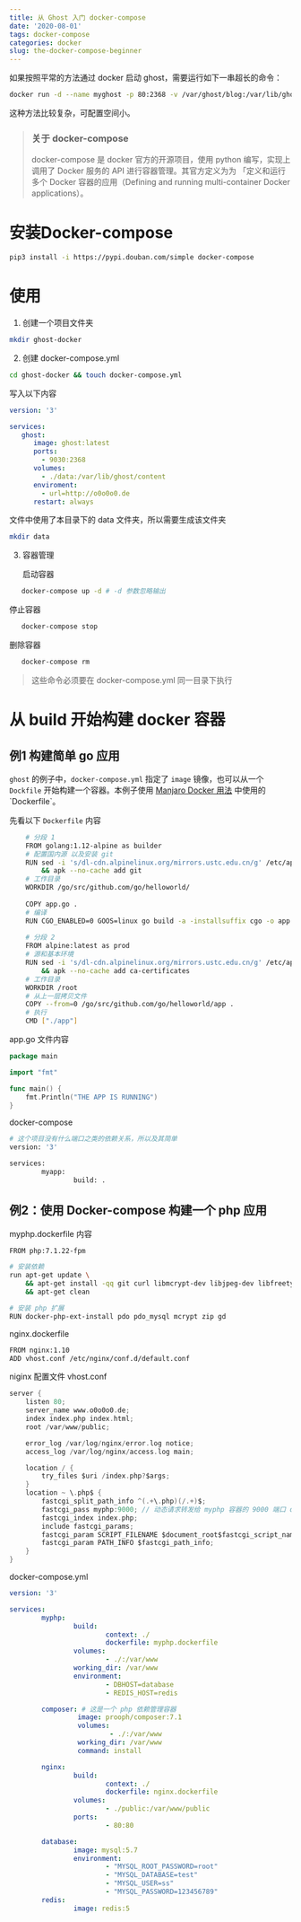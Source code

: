 ```yaml
---
title: 从 Ghost 入门 docker-compose
date: '2020-08-01'
tags: docker-compose
categories: docker
slug: the-docker-compose-beginner
---
```


如果按照平常的方法通过 docker 启动 ghost，需要运行如下一串超长的命令：

```bash
docker run -d --name myghost -p 80:2368 -v /var/ghost/blog:/var/lib/ghost/content ghost
```

这种方法比较复杂，可配置空间小。

> ### 关于 docker-compose
>
> docker-compose 是 docker 官方的开源项目，使用 python 编写，实现上调用了 Docker 服务的 API 进行容器管理。其官方定义为为 「定义和运行多个 Docker 容器的应用（Defining and running multi-container Docker applications）。
>

# 安装Docker-compose

```bash
pip3 install -i https://pypi.douban.com/simple docker-compose
```

# 使用

1. 创建一个项目文件夹

```bash
mkdir ghost-docker
```


2. 创建 docker-compose.yml

```bash
cd ghost-docker && touch docker-compose.yml
```
   写入以下内容

```yaml
version: '3'

services:
   ghost:
      image: ghost:latest
      ports:
        - 9030:2368
      volumes:
        - ./data:/var/lib/ghost/content
      enviroment:
        - url=http://o0o0o0.de
      restart: always
```

文件中使用了本目录下的 data 文件夹，所以需要生成该文件夹

```bash
mkdir data
```

3. 容器管理

   启动容器

```bash
   docker-compose up -d # -d 参数忽略输出
```

   停止容器

```bash
   docker-compose stop
```

   删除容器

```bash
   docker-compose rm
```

> 这些命令必须要在 docker-compose.yml 同一目录下执行  

# 从 build 开始构建 docker 容器

## 例1 构建简单 go 应用

`ghost` 的例子中，`docker-compose.yml` 指定了 `image` 镜像，也可以从一个 `Dockfile` 开始构建一个容器。本例子使用 [Manjaro Docker 用法]([https://blog.degen.run/note/2019/08/23/manjaro-docker/#dockerfile-%E5%A4%9A%E6%AE%B5%E6%9E%84%E5%BB%BA](https://blog.degen.run/note/2019/08/23/manjaro-docker/#dockerfile-多段构建)) 中使用的 `Dockerfile`。

先看以下 `Dockerfile` 内容

```bash
    # 分段 1
    FROM golang:1.12-alpine as builder
    # 配置国内源 以及安装 git
    RUN sed -i 's/dl-cdn.alpinelinux.org/mirrors.ustc.edu.cn/g' /etc/apk/repositories \
        && apk --no-cache add git
    # 工作目录
    WORKDIR /go/src/github.com/go/helloworld/
    
    COPY app.go .
    # 编译
    RUN CGO_ENABLED=0 GOOS=linux go build -a -installsuffix cgo -o app .
    
    # 分段 2
    FROM alpine:latest as prod
    # 源和基本环境
    RUN sed -i 's/dl-cdn.alpinelinux.org/mirrors.ustc.edu.cn/g' /etc/apk/repositories \
        && apk --no-cache add ca-certificates
    # 工作目录
    WORKDIR /root
    # 从上一层拷贝文件
    COPY --from=0 /go/src/github.com/go/helloworld/app .
    # 执行
    CMD ["./app"]
```

app.go 文件内容

```go
package main

import "fmt"

func main() {
    fmt.Println("THE APP IS RUNNING")
}
```

docker-compose

```bash
# 这个项目没有什么端口之类的依赖关系，所以及其简单
version: '3'

services:
        myapp:
                build: .
```

## 例2：使用 Docker-compose 构建一个 php 应用

myphp.dockerfile 内容

```bash
FROM php:7.1.22-fpm

# 安装依赖
run apt-get update \
	&& apt-get install -qq git curl libmcrypt-dev libjpeg-dev libfreetype6-dev libbz2-dev \
	&& apt-get clean

# 安装 php 扩展
RUN docker-php-ext-install pdo pdo_mysql mcrypt zip gd
```

nginx.dockerfile

```bash
FROM nginx:1.10
ADD vhost.conf /etc/nginx/conf.d/default.conf
```

niginx 配置文件 vhost.conf

```c
server {
    listen 80;
    server_name www.o0o0o0.de;
    index index.php index.html;
    root /var/www/public;

    error_log /var/log/nginx/error.log notice;
    access_log /var/log/nginx/access.log main;

    location / {
        try_files $uri /index.php?$args;
    }
    location ~ \.php$ {
        fastcgi_split_path_info ^(.+\.php)(/.+)$;
        fastcgi_pass myphp:9000; // 动态请求转发给 myphp 容器的 9000 端口 docker-compose 同一项目下的容器默认在同一网络中，无需映射可以直接访问
        fastcgi_index index.php;
        include fastcgi_params;
        fastcgi_param SCRIPT_FILENAME $document_root$fastcgi_script_name;
        fastcgi_param PATH_INFO $fastcgi_path_info;
    }
}
```

docker-compose.yml

```yaml
version: '3'

services:
        myphp:
                build:
                        context: ./
                        dockerfile: myphp.dockerfile
                volumes:
                        - ./:/var/www
                working_dir: /var/www
                environment:
                        - DBHOST=database
                        - REDIS_HOST=redis

        composer: # 这是一个 php 依赖管理容器
                 image: prooph/composer:7.1
                 volumes:
                         - ./:/var/www
                 working_dir: /var/www
                 command: install

        nginx:
                build:
                        context: ./
                        dockerfile: nginx.dockerfile
                volumes:
                        - ./public:/var/www/public
                ports:
                        - 80:80

        database:
                image: mysql:5.7
                environment:
                        - "MYSQL_ROOT_PASSWORD=root"
                        - "MYSQL_DATABASE=test"
                        - "MYSQL_USER=ss"
                        - "MYSQL_PASSWORD=123456789"
        redis:
                image: redis:5
```


